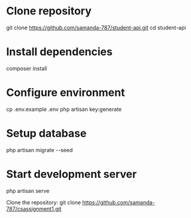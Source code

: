 
# Clone repository
git clone https://github.com/samanda-787/student-api.git
cd student-api

# Install dependencies
composer install

# Configure environment
cp .env.example .env
php artisan key:generate

# Setup database
php artisan migrate --seed

# Start development server
php artisan serve

Clone the repository:
git clone https://github.com/samanda-787/csassignment1.git
